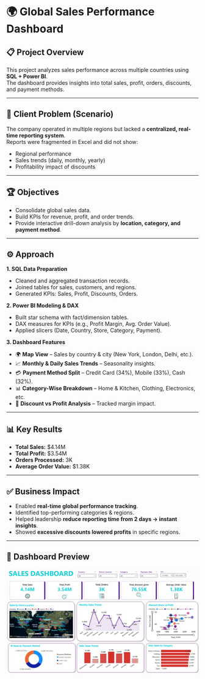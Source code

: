 # 🌍 Global Sales Performance Dashboard  

## 📋 Project Overview  
This project analyzes sales performance across multiple countries using **SQL + Power BI**.  
The dashboard provides insights into total sales, profit, orders, discounts, and payment methods.

---

## 🎯 Client Problem (Scenario)  
The company operated in multiple regions but lacked a **centralized, real-time reporting system**.  
Reports were fragmented in Excel and did not show:  
- Regional performance  
- Sales trends (daily, monthly, yearly)  
- Profitability impact of discounts  

---

## 🏆 Objectives  
- Consolidate global sales data.  
- Build KPIs for revenue, profit, and order trends.  
- Provide interactive drill-down analysis by **location, category, and payment method**.  

---

## ⚙️ Approach  

**1. SQL Data Preparation**  
- Cleaned and aggregated transaction records.  
- Joined tables for sales, customers, and regions.  
- Generated KPIs: Sales, Profit, Discounts, Orders.  

**2. Power BI Modeling & DAX**  
- Built star schema with fact/dimension tables.  
- DAX measures for KPIs (e.g., Profit Margin, Avg. Order Value).  
- Applied slicers (Date, Country, Store, Category, Payment).  

**3. Dashboard Features**  
- 🌍 **Map View** – Sales by country & city (New York, London, Delhi, etc.).  
- 📈 **Monthly & Daily Sales Trends** – Seasonality insights.  
- 💳 **Payment Method Split** – Credit Card (34%), Mobile (33%), Cash (32%).  
- 📊 **Category-Wise Breakdown** – Home & Kitchen, Clothing, Electronics, etc.  
- 🔻 **Discount vs Profit Analysis** – Tracked margin impact.  

---

## 📊 Key Results  
- **Total Sales:** $4.14M  
- **Total Profit:** $3.54M  
- **Orders Processed:** 3K  
- **Average Order Value:** $1.38K  

---

## ✅ Business Impact  
- Enabled **real-time global performance tracking**.  
- Identified top-performing categories & regions.  
- Helped leadership **reduce reporting time from 2 days → instant insights**.  
- Showed **excessive discounts lowered profits** in specific regions.  

---

## 📸 Dashboard Preview  
![Sales Dashboard Screenshot](Screenshots/Dashboard1.png)
